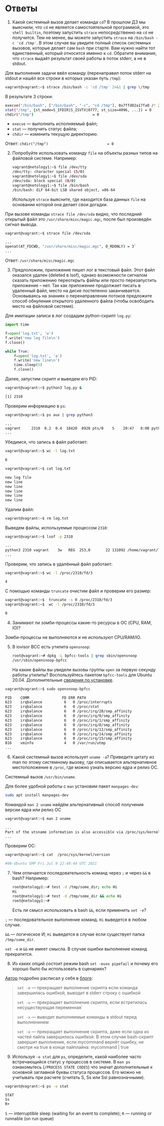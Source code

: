 # Ответы

1. Какой системный вызов делает команда `cd`? В прошлом ДЗ мы выяснили, что `cd` не является самостоятельной  программой, это `shell builtin`, поэтому запустить `strace` непосредственно на `cd` не получится. Тем не менее, вы можете запустить `strace` на `/bin/bash -c 'cd /tmp'`. В этом случае вы увидите полный список системных вызовов, которые делает сам `bash` при старте. Вам нужно найти тот единственный, который относится именно к `cd`. Обратите внимание, что `strace` выдаёт результат своей работы в поток stderr, а не в stdout.

Для выполнения задачи ввёл команду (перенаправил поток stderr на stdout и нашёл все строки в которых указан путь `/tmp`):

```bash
vagrant@vagrant:~$ strace /bin/bash -c 'cd /tmp' 2>&1 | grep \/tmp
```

В результате 3 строки:

```bash
execve("/bin/bash", ["/bin/bash", "-c", "cd /tmp"], 0x7ffd02a17fa0 /* 27 vars */) = 0
stat("/tmp", {st_mode=S_IFDIR|S_ISVTX|0777, st_size=4096, ...}) = 0
chdir("/tmp")                           = 0
```

* `execve` — выполнить исполняемый файл;
* `stat` — получить статус файла;
* `chdir` — изменить текущую директорию.

Ответ: `chdir("/tmp")                           = 0`

2. Попробуйте использовать команду `file` на объекты разных типов на файловой системе. Например:
    ```bash
    vagrant@netology1:~$ file /dev/tty
    /dev/tty: character special (5/0)
    vagrant@netology1:~$ file /dev/sda
    /dev/sda: block special (8/0)
    vagrant@netology1:~$ file /bin/bash
    /bin/bash: ELF 64-bit LSB shared object, x86-64
    ```
    Используя `strace` выясните, где находится база данных `file` на основании которой она делает свои догадки.

При вызове команды `strace file /dev/sda` видно, что последний открытый файл это `/usr/share/misc/magic.mgc`, после был произведён сигнал вывода.  

```bash
vagrant@vagrant:~$ strace file /dev/sda

...
openat(AT_FDCWD, "/usr/share/misc/magic.mgc", O_RDONLY) = 3`
...
```

Ответ: `/usr/share/misc/magic.mgc`

3. Предположим, приложение пишет лог в текстовый файл. Этот файл оказался удален (deleted в lsof), однако возможности сигналом сказать приложению переоткрыть файлы или просто перезапустить приложение – нет. Так как приложение продолжает писать в удаленный файл, место на диске постепенно заканчивается. Основываясь на знаниях о перенаправлении потоков предложите способ обнуления открытого удаленного файла (чтобы освободить место на файловой системе).

Для имитации записи в лог создадим python-скрипт `log.py`:

```python
import time

f=open('log.txt', 'w')
f.write('new log file\n')
f.close()

while True: 
	f=open('log.txt', 'a')
	f.write('new line\n')
	time.sleep(5)
	f.close()

```

Далее, запустим скрипт и выведем его PID:

```bash
vagrant@vagrant:~$ python3 log.py &

[1] 2310
```

Проверим информацию в `ps`:

```bash
vagrant@vagrant:~$ ps aux | grep python3

...
vagrant     2310  0.2  0.4  18420  8928 pts/0    S    20:47   0:00 python3 log.py
...
```

Убедимся, что запись в файл работает:

```bash
vagrant@vagrant:~$ wc -l log.txt

6
```

```bash
vagrant@vagrant:~$ cat log.txt

new log file
new line
new line
new line
new line
new line
```

Удалим файл:

```bash
vagrant@vagrant:~$ rm log.txt
```

Выведем файлы, используемые процессом `2310`:

```bash
vagrant@vagrant:~$ lsof -p 2310

...
python3 2310 vagrant    3w   REG  253,0       22 131092 /home/vagrant/log.txt
...
```

Проверим, что запись в удалённый файл работает:

```bash
vagrant@vagrant:~$ wc -l /proc/2310/fd/3

4
```

С помощью команды `truncate` очистим файл и проверим его размер: 

```bash
vagrant@vagrant:~$  truncate -s 0 /proc/2310/fd/3
vagrant@vagrant:~$  wc -l /proc/2310/fd/3

0
```

4. Занимают ли зомби-процессы какие-то ресурсы в ОС (CPU, RAM, IO)?

Зомби-процессы не выполняются и не используют CPU/RAM/IO.

5. В iovisor BCC есть утилита `opensnoop`:
    ```bash
    root@vagrant:~# dpkg -L bpfcc-tools | grep sbin/opensnoop
    /usr/sbin/opensnoop-bpfcc
    ```
    На какие файлы вы увидели вызовы группы `open` за первую секунду работы утилиты? Воспользуйтесь пакетом `bpfcc-tools` для Ubuntu 20.04. Дополнительные [сведения по установке](https://github.com/iovisor/bcc/blob/master/INSTALL.md).

```bash
vagrant@vagrant:~$ sudo opensnoop-bpfcc

PID    COMM               FD ERR PATH
623    irqbalance          6   0 /proc/interrupts
623    irqbalance          6   0 /proc/stat
623    irqbalance          6   0 /proc/irq/20/smp_affinity
623    irqbalance          6   0 /proc/irq/0/smp_affinity
623    irqbalance          6   0 /proc/irq/1/smp_affinity
623    irqbalance          6   0 /proc/irq/8/smp_affinity
623    irqbalance          6   0 /proc/irq/12/smp_affinity
623    irqbalance          6   0 /proc/irq/14/smp_affinity
623    irqbalance          6   0 /proc/irq/15/smp_affinity
816    vminfo              4   0 /var/run/utmp
...
```

6. Какой системный вызов использует `uname -a`? Приведите цитату из man по этому системному вызову, где описывается альтернативное местоположение в `/proc`, где можно узнать версию ядра и релиз ОС.

Системный вызов `/usr/bin/uname`.

Для более удобной работы с `man` установим пакет `manpages-dev`:

```bash
sudo apt install manpages-dev
```

Командой `man 2 uname` найдём альтернативный способ получения версии ядра или релиз ОС

```bash
vagrant@vagrant:~$ man 2 uname

...
Part of the utsname information is also accessible via /proc/sys/kernel/{ostype, hostname, osrelease, version, domainname}.
...
```

Проверим ОС: 

```bash
vagrant@vagrant:~$ cat  /proc/sys/kernel/version

#90-Ubuntu SMP Fri Jul 9 22:49:44 UTC 2021
```

7. Чем отличается последовательность команд через `;` и через `&&` в bash? Например:
    ```bash
    root@netology1:~# test -d /tmp/some_dir; echo Hi
    Hi
    root@netology1:~# test -d /tmp/some_dir && echo Hi
    root@netology1:~#
    ```
    Есть ли смысл использовать в bash `&&`, если применить `set -e`?

`;` — последовательное выполнение команд. `Hi` выведется в любом случае.

`&&` — логическое И; `Hi` выведется в случае если существует папка `/tmp/some_dir`.

`set -e` и `&&` не имеет смысла. В случае ошибки выполнение команд прекратится.

8. Из каких опций состоит режим bash `set -euxo pipefail` и почему его хорошо было бы использовать в сценариях?

[Автор](https://site-home.ru/) подробно расписал у себя в [блоге](https://blog.site-home.ru/pipefail.html):

> `set -e` — прекращает выполнение скрипта если команда завершилась ошибкой, выводит в stderr строку с ошибкой
>
> `set -u` — прекращает выполнение скрипта, если встретилась несуществующая переменная`
>
> `set -x` — выводит выполняемые команды в stdout перед выполненинем
>
> `set -o` — прекращает выполнение скрипта, даже если одна из частей пайпа завершилась ошибкой. В этом случае bash-скрипт завершит выполнение, если mycommand вернёт ошибку, не смотря на true в конце пайплайна: mycommand | true

9. Используя `-o stat` для `ps`, определите, какой наиболее часто встречающийся статус у процессов в системе. В `man ps` ознакомьтесь (`/PROCESS STATE CODES`) что значат дополнительные к основной заглавной буквы статуса процессов. Его можно не учитывать при расчете (считать S, Ss или Ssl равнозначными).

```bash
vagrant@vagrant:~$ ps -o stat

STAT
Ss
R+
```

`S` — interruptible sleep (waiting for an event to complete); `R` — running or runnable (on run queue)